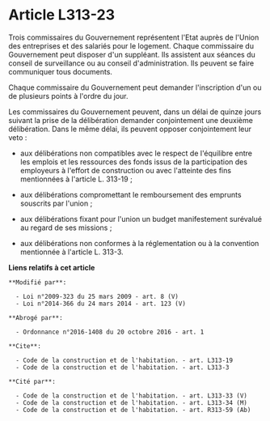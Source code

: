 # Article L313-23

Trois commissaires du Gouvernement représentent l'Etat auprès de l'Union des entreprises et des salariés pour le logement.
Chaque commissaire du Gouvernement peut disposer d'un suppléant. Ils assistent aux séances du conseil de surveillance ou au
conseil d'administration. Ils peuvent se faire communiquer tous documents. 

Chaque commissaire du Gouvernement peut demander l'inscription d'un ou de plusieurs points à l'ordre du jour. 

Les commissaires du Gouvernement peuvent, dans un délai de quinze jours suivant la prise de la délibération demander
conjointement une deuxième délibération. Dans le même délai, ils peuvent opposer conjointement leur veto :

- aux délibérations non compatibles avec le respect de l'équilibre entre les emplois et les ressources des fonds issus de la
participation des employeurs à l'effort de construction ou avec l'atteinte des fins mentionnées à l'article L. 313-19 ;

- aux délibérations compromettant le remboursement des emprunts souscrits par l'union ;

- aux délibérations fixant pour l'union un budget manifestement surévalué au regard de ses missions ;

- aux délibérations non conformes à la réglementation ou à la convention mentionnée à l'article L. 313-3.

**Liens relatifs à cet article**

	**Modifié par**:

	  - Loi n°2009-323 du 25 mars 2009 - art. 8 (V)
	  - Loi n°2014-366 du 24 mars 2014 - art. 123 (V)

	**Abrogé par**:

	  - Ordonnance n°2016-1408 du 20 octobre 2016 - art. 1

	**Cite**:

	  - Code de la construction et de l'habitation. - art. L313-19
	  - Code de la construction et de l'habitation. - art. L313-3

	**Cité par**:

	  - Code de la construction et de l'habitation. - art. L313-33 (V)
	  - Code de la construction et de l'habitation. - art. L313-34 (M)
	  - Code de la construction et de l'habitation. - art. R313-59 (Ab)
